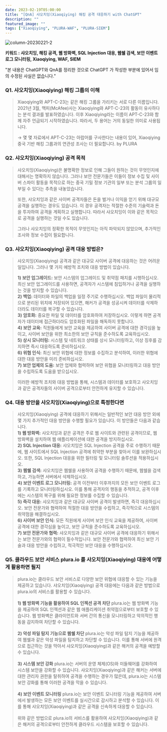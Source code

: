 ```yaml
---
date: 2023-02-19T05:00:00
title: "[QnA] 샤오치잉(Xiaoqiying) 해킹 공격 대응하기 with ChatGPT"
description: ""
featured_image: ""
tags: ["Xiaoqiying", "PLURA-WAF", "PLURA-SIEM"]
---
```


![column-20230221-2](https://github.com/user-attachments/assets/21ff805a-4fe5-4b7f-9a07-da372112f997)

**키워드 : 샤오치잉, 해킹 공격, 웹 방화벽, SQL Injection 대응, 웹쉘 검색, 보안 이벤트 로그 모니터링, Xiaoqiying, WAF, SIEM**

"본 내용은 ChatGPT와 QnA를 정리한 것으로 ChatGPT 가 작성한 부분에 있어서 임의 수정된 사실은 없습니다."

### Q1. 샤오치잉(Xiaoqiying) 해킹 그룹의 이해
> Xiaoqiying와 APT-C-23는 같은 해킹 그룹을 가리키는 서로 다른 이름입니다.
> 2021년 3월, 맥피(McAfee)사는 Xiaoqiying와 APT-C-23의 활동이 유사하다는 분석 결과를 발표하였습니다.
> 이후 Xiaoqiying라는 이름이 APT-C-23와 함께 자주 언급되기 시작하였습니다.
> 따라서, 두 용어는 거의 동일한 의미로 사용됩니다.
> 
> → 몇 몇 자료에서 APT-C-23는 아랍어를 구사한다는 내용이 있어, Xiaoqiying 중국 기반 해킹 그룹과의 연관성 조사는 더 필요합니다. by PLURA

### Q2. 샤오치잉(Xiaoqiying) 공격 목적
> 샤오치잉(Xiaoqiying)은 불명확한 정보로 인해 그들이 원하는 것이 무엇인지에 대해서는 명확하지 않습니다.
> 그러나 보안 전문가들은 이들이 정보 수집 및 사이버 스파이 활동을 목적으로 하는 중국 기밀 정보 기관의 일부 또는 분석 그룹의 일부일 수 있다는 추측을 내놓았습니다.
> 
> 또한, 샤오치잉과 같은 사이버 공격자들은 돈을 벌거나 이익을 얻기 위해 대규모 공격을 실행하는 경우도 있습니다.
> 이 경우 공격자는 적절한 수준의 기술력과 돈을 투자하여 공격을 계획하고 실행합니다.
> 따라서 샤오치잉이 이와 같은 목적으로 공격을 실행하는 것일 수도 있습니다.
>
> 그러나 샤오치잉의 정확한 목적이 무엇인지는 아직 파악되지 않았으며, 추가적인 조사와 정보 수집이 필요합니다.

### Q3. 샤오치잉(Xiaoqiying) 공격 대응 방법은?
> 샤오치잉(Xiaoqiying) 공격과 같은 대규모 사이버 공격에 대응하는 것은 어려운 일입니다.
> 그러나 몇 가지 예방적 조치와 대응 방법이 있습니다.
>
> **1) 보안 업그레이드:** 보안 시스템의 업그레이드 및 취약점 패치를 시행하십시오. 최신 보안 업그레이드를 사용하면, 공격자가 시스템에 침입하거나 공격을 실행하는 것을 방지할 수 있습니다.<br>
> **2) 백업:** 데이터와 파일의 백업을 일정 주기로 수행하십시오. 백업 파일이 물리적으로 분리된 위치에 저장되어 있으면, 해커가 공격을 성공시켜 데이터를 삭제하더라도 데이터를 복구할 수 있습니다.<br>
> **3) 암호화:** 중요한 파일 및 데이터를 암호화하여 저장하십시오. 이렇게 하면 공격자가 데이터에 접근하더라도 암호화된 파일을 해독하지 못합니다.<br>
> **4) 보안 교육:** 직원들에게 보안 교육을 제공하여 사이버 공격에 대한 경각심을 높이고, 사이버 보안을 위한 최소한의 보안 규칙을 준수하도록 교육하십시오.<br>
> **5) 상시 모니터링:** 시스템 및 네트워크 상태를 상시 모니터링하고, 이상 징후를 감지하면 즉시 대응하도록 준비하십시오.<br>
> **6) 위협 인식:** 최신 보안 위협에 대한 정보를 수집하고 분석하여, 이러한 위협에 대한 대응 방안을 미리 준비하십시오.<br>
> **7) 보안 업체의 도움:** 보안 업체와 협력하여 보안 위협을 모니터링하고 대응 방안을 수립하도록 도움을 받으십시오.<br>
> 
> 이러한 예방적 조치와 대응 방법을 통해, 시스템과 데이터를 보호하고 샤오치잉과 같은 공격자들의 사이버 공격으로부터 안전하게 유지할 수 있습니다.

### Q4. 대응 방안을 샤오치잉(Xiaoqiying)으로 특정한다면
> 샤오치잉(Xiaoqiying) 공격에 대응하기 위해서는 일반적인 보안 대응 방안 외에 몇 가지 추가적인 대응 방안을 수행할 필요가 있습니다. 이 방안들은 다음과 같습니다.<br>
> **1) 웹 방화벽:** 샤오치잉과 같은 공격은 주로 웹 사이트와 관련된 공격이므로, 웹 방화벽을 설치하여 웹 애플리케이션에 대한 공격을 방지하십시오.<br>
> **2) SQL Injection 대응:** 샤오치잉은 SQL Injection 공격을 주로 수행하기 때문에, 웹 사이트에서 SQL Injection 공격에 취약한 부분을 찾아서 이를 보완하십시오. 또한, SQL Injection 대응을 위한 필터링 및 모니터링 솔루션을 적용하십시오.<br>
> **3) 웹쉘 검색:** 샤오치잉은 웹쉘을 사용하여 공격을 수행하기 때문에, 웹쉘을 검색하고, 가능하면 서버에서 삭제하십시오.<br>
> **4) 보안 이벤트 로그 모니터링:** 공격 이전부터 이후까지의 모든 보안 이벤트 로그를 기록하고 모니터링하십시오. 이를 통해 공격자의 행동을 추적하고, 공격 이후에는 시스템의 복구를 위해 필요한 정보를 수집할 수 있습니다.<br>
> **5) 즉각 대응:** 샤오치잉과 같은 대규모 사이버 공격이 발생하면, 즉각 대응하십시오. 보안 전문가와 협력하여 적절한 대응 방안을 수립하고, 즉각적으로 시스템의 취약점을 해결하십시오.<br>
> **6) 사이버 보안 인식:** 모든 직원에게 사이버 보안 인식 교육을 제공하여, 사이버 공격에 대한 경각심을 높이고, 보안 규칙을 준수하도록 교육하십시오.<br>
> **7) 보안 전문가와 협력:** 샤오치잉과 같은 대규모 사이버 공격에 대응하기 위해서는 보안 전문가와의 협력이 필수적입니다. 보안 전문가와 협력하여 최신 보안 기술과 대응 방안을 수립하고, 적극적인 보안 대응을 수행하십시오.<br>

### Q5. 클라우드 보안 서비스 plura.io 를 샤오치잉(Xiaoqiying) 대응에 어떻게 활용하면 될지
> plura.io는 클라우드 보안 서비스로 다양한 보안 위협에 대응할 수 있는 기능을 제공하고 있습니다. 샤오치잉(Xiaoqiying) 공격 대응에는 다음과 같은 방법으로 plura.io의 서비스를 활용할 수 있습니다.<br><br>
> **1) 웹 방화벽 기능을 활용하여 SQL 인젝션 공격 차단**
plura.io는 웹 방화벽 기능을 제공하여 SQL 인젝션과 같은 웹 애플리케이션 취약점으로부터 보호할 수 있습니다. 웹 방화벽은 클라이언트와 서버 간의 통신을 모니터링하고 악의적인 행동을 감지하여 차단할 수 있습니다.<br><br>
> **2) 악성 파일 탐지 기능으로 웹쉘 차단**
plura.io는 악성 파일 탐지 기능을 제공하여 웹쉘과 같은 악성 파일을 탐지하고 차단할 수 있습니다. 이를 통해 서버에 원격으로 접근하는 것을 막아서 샤오치잉(Xiaoqiying)과 같은 해커의 공격을 예방할 수 있습니다.<br><br>
> **3) 시스템 보안 강화**
plura.io는 서버의 운영 체제(OS)와 미들웨어를 강화하여 시스템 보안을 강화할 수 있습니다. 샤오치잉(Xiaoqiying)과 같은 해커는 서버에 대한 관리자 권한을 탈취하여 공격을 수행하는 경우가 많은데, plura.io는 시스템 보안 강화를 통해 이러한 공격을 막을 수 있습니다.<br><br>
> **4) 보안 이벤트 모니터링**
plura.io는 보안 이벤트 모니터링 기능을 제공하여 서버에서 발생하는 모든 보안 이벤트를 실시간으로 감시하고 분석할 수 있습니다. 이를 통해 샤오치잉(Xiaoqiying)과 같은 공격을 신속하게 대응할 수 있습니다.<br><br>
> 위와 같은 방법으로 plura.io의 서비스를 활용하여 샤오치잉(Xiaoqiying)과 같은 해커의 공격으로부터 안전하게 클라우드 시스템을 보호할 수 있습니다.

